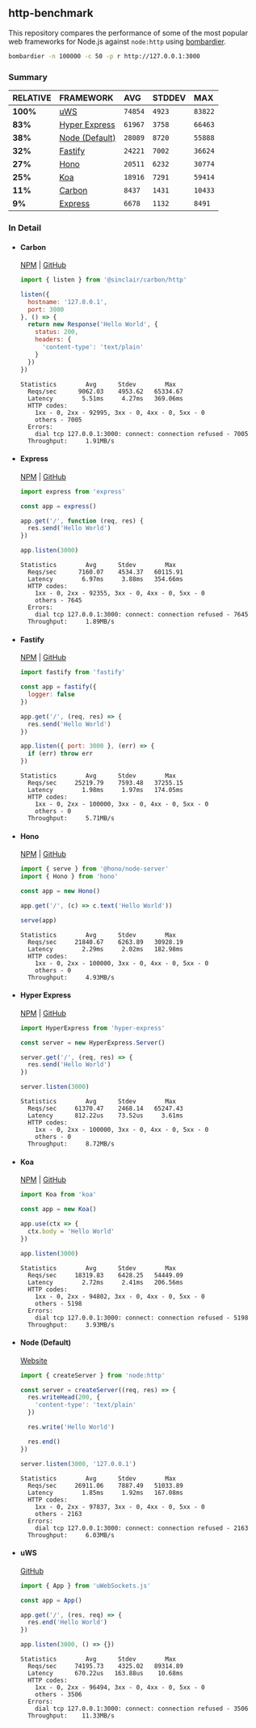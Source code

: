 ## http-benchmark

This repository compares the performance of some of the most popular web frameworks for Node.js against `node:http` using [bombardier](https://github.com/codesenberg/bombardier).

```bash
bombardier -n 100000 -c 50 -p r http://127.0.0.1:3000
```

### Summary

| RELATIVE | FRAMEWORK | AVG | STDDEV | MAX |
| :--- | :--- | :--- | :--- | :--- |
| **100%** | [uWS](#uws) | `74854` | `4923` | `83822` |
| **83%** | [Hyper Express](#hyper-express) | `61967` | `3758` | `66463` |
| **38%** | [Node (Default)](#node-default) | `28089` | `8720` | `55888` |
| **32%** | [Fastify](#fastify) | `24221` | `7002` | `36624` |
| **27%** | [Hono](#hono) | `20511` | `6232` | `30774` |
| **25%** | [Koa](#koa) | `18916` | `7291` | `59414` |
| **11%** | [Carbon](#carbon) | `8437` | `1431` | `10433` |
| **9%** | [Express](#express) | `6678` | `1132` | `8491` |


### In Detail

- #### Carbon
  [NPM](https://npmjs.com/@sinclair/carbon) | [GitHub](https://github.com/sinclairzx81/carbon)
  ```js
  import { listen } from '@sinclair/carbon/http'

  listen({
    hostname: '127.0.0.1',
    port: 3000
  }, () => {
    return new Response('Hello World', {
      status: 200,
      headers: {
        'content-type': 'text/plain'
      }
    })
  })
  ```

  ```
  Statistics        Avg      Stdev        Max
    Reqs/sec      9062.03    4953.62   65334.67
    Latency        5.51ms     4.27ms   369.06ms
    HTTP codes:
      1xx - 0, 2xx - 92995, 3xx - 0, 4xx - 0, 5xx - 0
      others - 7005
    Errors:
      dial tcp 127.0.0.1:3000: connect: connection refused - 7005
    Throughput:     1.91MB/s
  ```

- #### Express
  [NPM](https://npmjs.com/express) | [GitHub](https://github.com/expressjs/express)
  ```js
  import express from 'express'

  const app = express()

  app.get('/', function (req, res) {
    res.send('Hello World')
  })

  app.listen(3000)
  ```

  ```
  Statistics        Avg      Stdev        Max
    Reqs/sec      7160.07    4534.37   60115.91
    Latency        6.97ms     3.88ms   354.66ms
    HTTP codes:
      1xx - 0, 2xx - 92355, 3xx - 0, 4xx - 0, 5xx - 0
      others - 7645
    Errors:
      dial tcp 127.0.0.1:3000: connect: connection refused - 7645
    Throughput:     1.89MB/s
  ```

- #### Fastify
  [NPM](https://npmjs.com/fastify) | [GitHub](https://github.com/fastify/fastify)
  ```js
  import fastify from 'fastify'

  const app = fastify({
    logger: false
  })

  app.get('/', (req, res) => {
    res.send('Hello World')
  })

  app.listen({ port: 3000 }, (err) => {
    if (err) throw err
  })
  ```

  ```
  Statistics        Avg      Stdev        Max
    Reqs/sec     25219.79    7593.48   37255.15
    Latency        1.98ms     1.97ms   174.05ms
    HTTP codes:
      1xx - 0, 2xx - 100000, 3xx - 0, 4xx - 0, 5xx - 0
      others - 0
    Throughput:     5.71MB/s
  ```

- #### Hono
  [NPM](https://npmjs.com/hono) | [GitHub](https://github.com/honojs/hono)
  ```js
  import { serve } from '@hono/node-server'
  import { Hono } from 'hono'

  const app = new Hono()

  app.get('/', (c) => c.text('Hello World'))

  serve(app)
  ```

  ```
  Statistics        Avg      Stdev        Max
    Reqs/sec     21840.67    6263.89   30928.19
    Latency        2.29ms     2.02ms   182.98ms
    HTTP codes:
      1xx - 0, 2xx - 100000, 3xx - 0, 4xx - 0, 5xx - 0
      others - 0
    Throughput:     4.93MB/s
  ```

- #### Hyper Express
  [NPM](https://npmjs.com/hyper-express) | [GitHub](https://github.com/kartikk221/hyper-express)
  ```js
  import HyperExpress from 'hyper-express'

  const server = new HyperExpress.Server()

  server.get('/', (req, res) => {
    res.send('Hello World')
  })

  server.listen(3000)
  ```

  ```
  Statistics        Avg      Stdev        Max
    Reqs/sec     61370.47    2468.14   65247.43
    Latency      812.22us    73.52us     3.61ms
    HTTP codes:
      1xx - 0, 2xx - 100000, 3xx - 0, 4xx - 0, 5xx - 0
      others - 0
    Throughput:     8.72MB/s
  ```

- #### Koa
  [NPM](https://npmjs.com/koa) | [GitHub](https://github.com/koajs/koa)
  ```js
  import Koa from 'koa'

  const app = new Koa()

  app.use(ctx => {
    ctx.body = 'Hello World'
  })

  app.listen(3000)
  ```

  ```
  Statistics        Avg      Stdev        Max
    Reqs/sec     18319.83    6428.25   54449.09
    Latency        2.72ms     2.41ms   206.56ms
    HTTP codes:
      1xx - 0, 2xx - 94802, 3xx - 0, 4xx - 0, 5xx - 0
      others - 5198
    Errors:
      dial tcp 127.0.0.1:3000: connect: connection refused - 5198
    Throughput:     3.93MB/s
  ```

- #### Node (Default)
  [Website](https://nodejs.org/api/http.html)
  ```js
  import { createServer } from 'node:http'

  const server = createServer((req, res) => {
    res.writeHead(200, {
      'content-type': 'text/plain'
    })

    res.write('Hello World')

    res.end()
  })

  server.listen(3000, '127.0.0.1')
  ```

  ```
  Statistics        Avg      Stdev        Max
    Reqs/sec     26911.06    7887.49   51033.89
    Latency        1.85ms     1.92ms   167.08ms
    HTTP codes:
      1xx - 0, 2xx - 97837, 3xx - 0, 4xx - 0, 5xx - 0
      others - 2163
    Errors:
      dial tcp 127.0.0.1:3000: connect: connection refused - 2163
    Throughput:     6.03MB/s
  ```

- #### uWS
  [GitHub](https://github.com/uNetworking/uWebSockets.js)
  ```js
  import { App } from 'uWebSockets.js'

  const app = App()

  app.get('/', (res, req) => {
    res.end('Hello World')
  })

  app.listen(3000, () => {})
  ```

  ```
  Statistics        Avg      Stdev        Max
    Reqs/sec     74195.73    4325.02   89314.89
    Latency      670.22us   163.88us    10.68ms
    HTTP codes:
      1xx - 0, 2xx - 96494, 3xx - 0, 4xx - 0, 5xx - 0
      others - 3506
    Errors:
      dial tcp 127.0.0.1:3000: connect: connection refused - 3506
    Throughput:    11.33MB/s
  ```


